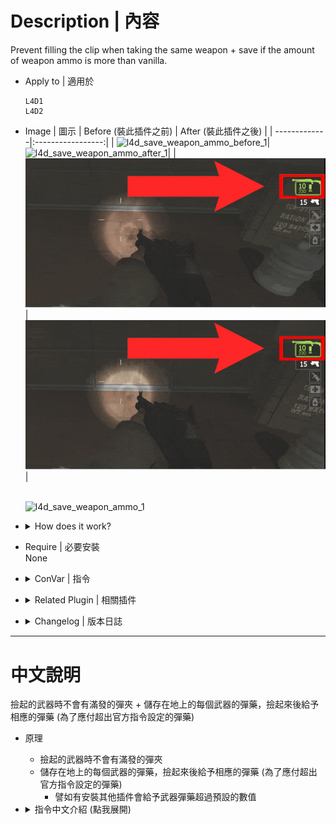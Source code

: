 # Description | 內容
Prevent filling the clip when taking the same weapon + save if the amount of weapon ammo is more than vanilla.

* Apply to | 適用於
	```
	L4D1
	L4D2
	```

* Image | 圖示
	| Before (裝此插件之前)  			| After (裝此插件之後) |
	| -------------|:-----------------:|
	| ![l4d_save_weapon_ammo_before_1](image/l4d_save_weapon_ammo_before_1.gif)|![l4d_save_weapon_ammo_after_1](image/l4d_save_weapon_ammo_after_1.gif)|
	| ![l4d_save_weapon_ammo_before_2](image/l4d_save_weapon_ammo_before_2.gif)|![l4d_save_weapon_ammo_after_2](image/l4d_save_weapon_ammo_after_2.gif)|

    <br/>![l4d_save_weapon_ammo_1](image/l4d_save_weapon_ammo_1.gif)

* <details><summary>How does it work?</summary>

	* Prevent filling the clip when taking the same weapon.
	* Save if the amount of weapon ammo is more than vanilla.
		* For example: Other plugin gives weapon ammo more than default
</details>

* Require | 必要安裝
<br/>None

* <details><summary>ConVar | 指令</summary>

	* cfg/sourcemod/l4d_save_weapon_ammo.cfg
		```php
		// 0=Plugin off, 1=Plugin on.
		l4d_save_weapon_ammo_enable "1"

		// If 1, Fix picking up same weapons filling the clip
		l4d_save_weapon_ammo_fix_1 "1"

		// If 1, save if the amount of weapon ammo is more than vanilla
		l4d_save_weapon_ammo_fix_2 "1"
		```
</details>

* <details><summary>Related Plugin | 相關插件</summary>

	1. [Reserve (Ammo) Control](https://forums.alliedmods.net/showthread.php?t=334274): Individually control weapons's reserve counts independent of the ammo_* cvars.
		* 設置每一種武器的後備子彈
	2. [l4d2_weapon_csgo_reload](/l4d2_weapon_csgo_reload): Quickswitch Reloading like CS:GO in L4D2
		* 將武器改成現代遊戲的裝子彈機制 (仿CS:GO切槍裝彈設定)
</details>

* <details><summary>Changelog | 版本日誌</summary>

	* v1.0 (2025-2-15)
		* Initial Release
</details>

- - - -
# 中文說明
撿起的武器時不會有滿發的彈夾 + 儲存在地上的每個武器的彈藥，撿起來後給予相應的彈藥 (為了應付超出官方指令設定的彈藥)

* 原理
	* 撿起的武器時不會有滿發的彈夾
	* 儲存在地上的每個武器的彈藥，撿起來後給予相應的彈藥 (為了應付超出官方指令設定的彈藥)
		* 譬如有安裝其他插件會給予武器彈藥超過預設的數值

* <details><summary>指令中文介紹 (點我展開)</summary>

	* cfg/sourcemod/l4d_save_weapon_ammo.cfg
		```php
		// 0=關閉插件, 1=啟動插件
		l4d_save_weapon_ammo_enable "1"

		// 為1時，撿起的武器時不會有滿發的彈夾
		l4d_save_weapon_ammo_fix_1 "1"

		// 為1時，儲存在地上的每個武器的彈藥，撿起來後給予相應的彈藥 (為了應付超出官方指令設定的彈藥)
		l4d_save_weapon_ammo_fix_2 "1"
		```
</details>